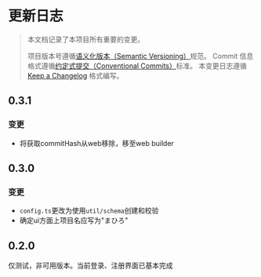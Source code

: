 # 更新日志

> 本文档记录了本项目所有重要的变更。
>
> 项目版本号遵循[语义化版本（Semantic Versioning）](http://semver.org/)规范。
> Commit 信息格式遵循[约定式提交（Conventional Commits）](http://conventionalcommits.org)标准。
> 本变更日志遵循 [Keep a Changelog](http://keepachangelog.com/) 格式编写。

## 0.3.1
<!-- Unreleased -->
### 变更
- 将获取commitHash从web移除，移至web builder
<!--/ Unreleased -->

## 0.3.0
### 变更
- `config.ts`更改为使用`util/schema`创建和校验
- 确定ui方面上项目名应写为"まひろ"

## 0.2.0
仅测试，非可用版本。当前登录、注册界面已基本完成